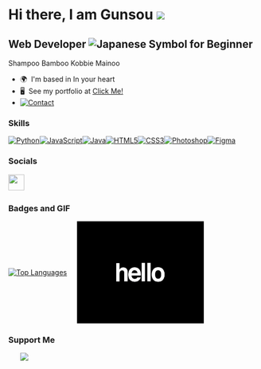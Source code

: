 Hi there, I am Gunsou <img src="https://user-images.githubusercontent.com/74038190/216122028-c05b52fb-983e-4ee8-8811-6f30cd9ea5d5.png" width="50" />
==============================================================================================================================

Web Developer <img src="https://raw.githubusercontent.com/Tarikul-Islam-Anik/Animated-Fluent-Emojis/master/Emojis/Symbols/Japanese%20Symbol%20for%20Beginner.png" alt="Japanese Symbol for Beginner" width="20" height="20" />
-------------

Shampoo Bamboo Kobbie Mainoo

* 🌍  I'm based in In your heart
* 🖥️  See my portfolio at [Click Me!](http://adasd)
* [![Contact](https://img.shields.io/badge/Contact-&#128231;-blue.svg)](mailto:mixx.ownjeen@gmail.com)

### Skills

<p align="left">
<a href="https://www.python.org/" target="_blank" rel="noreferrer"><img src="https://raw.githubusercontent.com/danielcranney/readme-generator/main/public/icons/skills/python-colored.svg" width="36" height="36" alt="Python" /></a><a href="https://developer.mozilla.org/en-US/docs/Web/JavaScript" target="_blank" rel="noreferrer"><img src="https://raw.githubusercontent.com/danielcranney/readme-generator/main/public/icons/skills/javascript-colored.svg" width="36" height="36" alt="JavaScript" /></a><a href="https://www.oracle.com/java/" target="_blank" rel="noreferrer"><img src="https://raw.githubusercontent.com/danielcranney/readme-generator/main/public/icons/skills/java-colored.svg" width="36" height="36" alt="Java" /></a><a href="https://developer.mozilla.org/en-US/docs/Glossary/HTML5" target="_blank" rel="noreferrer"><img src="https://raw.githubusercontent.com/danielcranney/readme-generator/main/public/icons/skills/html5-colored.svg" width="36" height="36" alt="HTML5" /></a><a href="https://www.w3.org/TR/CSS/#css" target="_blank" rel="noreferrer"><img src="https://raw.githubusercontent.com/danielcranney/readme-generator/main/public/icons/skills/css3-colored.svg" width="36" height="36" alt="CSS3" /></a><a href="https://www.adobe.com/uk/products/photoshop.html" target="_blank" rel="noreferrer"><img src="https://raw.githubusercontent.com/danielcranney/readme-generator/main/public/icons/skills/photoshop-colored.svg" width="36" height="36" alt="Photoshop" /></a><a href="https://www.figma.com/" target="_blank" rel="noreferrer"><img src="https://raw.githubusercontent.com/danielcranney/readme-generator/main/public/icons/skills/figma-colored.svg" width="36" height="36" alt="Figma" /></a>
</p>

### Socials

<p align="left">
<a href="https://www.github.com/XSGunsou" target="_blank" rel="noreferrer"> <picture> <source media="(prefers-color-scheme: dark)" srcset="https://raw.githubusercontent.com/danielcranney/readme-generator/main/public/icons/socials/github-dark.svg" /> <source media="(prefers-color-scheme: light)" srcset="https://raw.githubusercontent.com/danielcranney/readme-generator/main/public/icons/socials/github.svg" /> <img src="https://raw.githubusercontent.com/danielcranney/readme-generator/main/public/icons/socials/github.svg" width="32" height="32" /> </picture> </a>
</p>

### Badges and GIF

<div style="display: flex; align-items: center;">
  <a href="https://github.com/XSGunsou" style="margin-right: 20px;">
    <img src="https://github-readme-stats.vercel.app/api/top-langs/?username=XSGunsou&langs_count=10&title_color=ef4444&text_color=ffffff&icon_color=0891b2&bg_color=1c1917&hide_border=true&locale=en&custom_title=Top%20%Languages" alt="Top Languages" />
  </a>
  <img src="https://github.com/XSGunsou/XSGunsou/raw/main/hello.gif" width="255" height="205" />
</div>

### Support Me

<ul style="list-style-type: none; margin: 0;">
  <li style="display: inline-block; margin-right: 0.25rem;">
    <a href="https://www.ko-fi.com/wireframe">
      <img src="https://storage.ko-fi.com/cdn/kofi2.png?v=3" width="150"/>
    </a>
  </li>
</ul>
